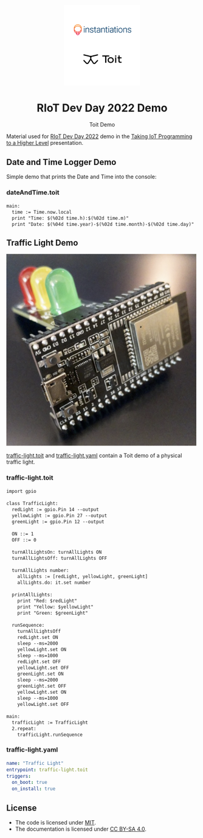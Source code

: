 
<p align="center">
 <img width="200" src="assets/logos/inst-toit.png">
 <h1 align="center">RIoT Dev Day 2022 Demo</h1>
  <p align="center">
    Toit Demo
    <br>
  </p>
</p>


Material used for [RIoT Dev Day 2022](https://riot.org/event/riot-developer-day-2022/) demo in the [Taking IoT Programming to a Higher Level](https://www.meetup.com/RIoT-NC/events/279446784/) presentation.


## Date and Time Logger Demo

Simple demo that prints the Date and Time into the console:

### dateAndTime.toit

```
main:
  time := Time.now.local
  print "Time: $(%02d time.h):$(%02d time.m)"
  print "Date: $(%04d time.year)-$(%02d time.month)-$(%02d time.day)"
```

## Traffic Light Demo

<img width="500" src="assets/pictures/traffictLight.png">



[traffic-light.toit](source/traffic-light/traffic-light.toit) and [traffic-light.yaml](source/traffic-light/traffic-light.yaml) contain a Toit demo of a physical traffic light.


### traffic-light.toit

```
import gpio

class TrafficLight:
  redLight := gpio.Pin 14 --output
  yellowLight := gpio.Pin 27 --output
  greenLight := gpio.Pin 12 --output

  ON ::= 1
  OFF ::= 0  

  turnAllLightsOn: turnAllLights ON
  turnAllLightsOff: turnAllLights OFF

  turnAllLights number:
    allLights := [redLight, yellowLight, greenLight]
    allLights.do: it.set number

  printAllLights:
    print "Red: $redLight"
    print "Yellow: $yellowLight"
    print "Green: $greenLight"

  runSequence:
    turnAllLightsOff
    redLight.set ON
    sleep --ms=2000
    yellowLight.set ON
    sleep --ms=1000
    redLight.set OFF
    yellowLight.set OFF
    greenLight.set ON
    sleep --ms=2000
    greenLight.set OFF
    yellowLight.set ON
    sleep --ms=1000
    yellowLight.set OFF

main:
  trafficLight := TrafficLight
  2.repeat:
    trafficLight.runSequence
```

### traffic-light.yaml

```yaml
name: "Traffic Light"
entrypoint: traffic-light.toit
triggers:
  on_boot: true
  on_install: true
```

## License
- The code is licensed under [MIT](LICENSE).
- The documentation is licensed under [CC BY-SA 4.0](http://creativecommons.org/licenses/by-sa/4.0/).
